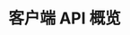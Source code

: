 # 客户端 API 概览

<CardGroup cols={2}>
<Card title="iOS"  href="https://doc-zh.zego.im/article/19706" target="_blank"/>
<Card title="Android" href="https://doc-zh.zego.im/article/19707" target="_blank"/>
<Card title="macOS: Objective-C" href="https://doc-zh.zego.im/article/19708" target="_blank"/>
<Card title="Windows: C++" href="https://doc-zh.zego.im/article/19709" target="_blank"/>
<Card title="HarmonyOS: ArkTS" href="https://doc-zh.zego.im/article/21414" target="_blank"/>
<Card title="Web: TS" href="https://doc-zh.zego.im/article/19710" target="_blank"/>
<Card title="小程序: TS" href="https://doc-zh.zego.im/article/19711" target="_blank"/>
<Card title="Flutter: Dart" href="https://doc-zh.zego.im/article/19712" target="_blank"/>
<Card title="Unity3D: C#" href="https://doc-zh.zego.im/article/19714" target="_blank"/>
<Card title="uni-app: TS" href="https://doc-zh.zego.im/article/19716" target="_blank"/>
<Card title="React Native: TS" href="https://doc-zh.zego.im/article/19715" target="_blank"/>
</CardGroup>